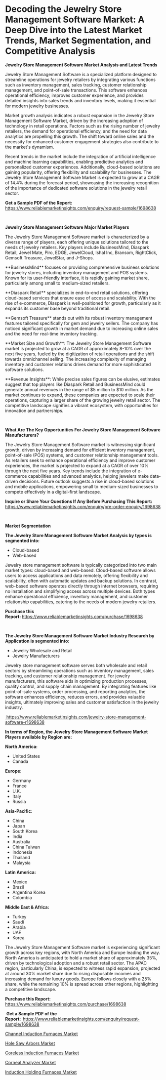 <p><h1>Decoding the Jewelry Store Management Software Market: A Deep Dive into the Latest Market Trends, Market Segmentation, and Competitive Analysis</h1></p><p><strong>Jewelry Store Management Software Market Analysis and Latest Trends</strong></p>
<p><p>Jewelry Store Management Software is a specialized platform designed to streamline operations for jewelry retailers by integrating various functions such as inventory management, sales tracking, customer relationship management, and point-of-sale transactions. This software enhances operational efficiency, improves customer experience, and provides detailed insights into sales trends and inventory levels, making it essential for modern jewelry businesses.</p><p>Market growth analysis indicates a robust expansion in the Jewelry Store Management Software Market, driven by the increasing adoption of technology in retail operations. Factors such as the rising number of jewelry retailers, the demand for operational efficiency, and the need for data analytics are propelling this growth. The shift toward online sales and the necessity for enhanced customer engagement strategies also contribute to the market's dynamism.</p><p>Recent trends in the market include the integration of artificial intelligence and machine learning capabilities, enabling predictive analytics and personalized customer experiences. Additionally, cloud-based solutions are gaining popularity, offering flexibility and scalability for businesses. The Jewelry Store Management Software Market is expected to grow at a CAGR of 14.4% during the forecast period, showcasing the increasing recognition of the importance of dedicated software solutions in the jewelry retail sector.</p></p>
<p><strong>Get a Sample PDF of the Report:&nbsp;</strong> <a href="https://www.reliablemarketinsights.com/enquiry/request-sample/1698638?utm_campaign=1602&utm_medium=2&utm_source=Github&utm_content=ia&utm_term=20102024&utm_id=jewelry-store-management-software">https://www.reliablemarketinsights.com/enquiry/request-sample/1698638</a></p>
<p>&nbsp;</p>
<p><strong>Jewelry Store Management Software Major Market Players</strong></p>
<p><p>The Jewelry Store Management Software market is characterized by a diverse range of players, each offering unique solutions tailored to the needs of jewelry retailers. Key players include BusinessMind, Diaspark Retail, Jewel Mate, Piro, EDGE, JewelCloud, Ishal Inc, Bransom, RightClick, Gemsoft Treasure, JewelStar, and J-Shops.</p><p>**BusinessMind** focuses on providing comprehensive business solutions for jewelry stores, including inventory management and POS systems. Known for its user-friendly interface, it is rapidly gaining market share, particularly among small to medium-sized retailers.</p><p>**Diaspark Retail** specializes in end-to-end retail solutions, offering cloud-based services that ensure ease of access and scalability. With the rise of e-commerce, Diaspark is well-positioned for growth, particularly as it expands its customer base beyond traditional retail.</p><p>**Gemsoft Treasure** stands out with its robust inventory management features tailored specifically for gem and jewelry sellers. The company has noticed significant growth in market demand due to increasing online sales and the need for real-time inventory tracking.</p><p>**Market Size and Growth**: The Jewelry Store Management Software market is projected to grow at a CAGR of approximately 8-10% over the next five years, fueled by the digitization of retail operations and the shift towards omnichannel selling. The increasing complexity of managing inventory and customer relations drives demand for more sophisticated software solutions.</p><p>**Revenue Insights**: While precise sales figures can be elusive, estimates suggest that top players like Diaspark Retail and BusinessMind could generate annual revenues in the range of $5 million to $10 million. As the market continues to expand, these companies are expected to scale their operations, capturing a larger share of the growing jewelry retail sector. The competitive landscape signifies a vibrant ecosystem, with opportunities for innovation and partnerships.</p></p>
<p>&nbsp;</p>
<p><strong>What Are The Key Opportunities For Jewelry Store Management Software Manufacturers?</strong></p>
<p><p>The Jewelry Store Management Software market is witnessing significant growth, driven by increasing demand for efficient inventory management, point-of-sale (POS) systems, and customer relationship management tools. As retailers seek to enhance operational efficiency and improve customer experiences, the market is projected to expand at a CAGR of over 10% through the next five years. Key trends include the integration of e-commerce capabilities and advanced analytics, helping jewelers make data-driven decisions. Future outlook suggests a rise in cloud-based solutions and mobile applications, empowering small to medium-sized businesses to compete effectively in a digital-first landscape.</p></p>
<p><strong>Inquire or Share Your Questions If Any Before Purchasing This Report:</strong> <a href="https://www.reliablemarketinsights.com/enquiry/pre-order-enquiry/1698638?utm_campaign=1602&utm_medium=2&utm_source=Github&utm_content=ia&utm_term=20102024&utm_id=jewelry-store-management-software">https://www.reliablemarketinsights.com/enquiry/pre-order-enquiry/1698638</a></p>
<p>&nbsp;</p>
<p><strong>Market Segmentation</strong></p>
<p><strong>The Jewelry Store Management Software Market Analysis by types is segmented into:</strong></p>
<p><ul><li>Cloud-based</li><li>Web-based</li></ul></p>
<p><p>Jewelry store management software is typically categorized into two main market types: cloud-based and web-based. Cloud-based software allows users to access applications and data remotely, offering flexibility and scalability, often with automatic updates and backup solutions. In contrast, web-based software operates directly through internet browsers, requiring no installation and simplifying access across multiple devices. Both types enhance operational efficiency, inventory management, and customer relationship capabilities, catering to the needs of modern jewelry retailers.</p></p>
<p><strong>Purchase this Report:&nbsp;</strong><a href="https://www.reliablemarketinsights.com/purchase/1698638?utm_campaign=1602&utm_medium=2&utm_source=Github&utm_content=ia&utm_term=20102024&utm_id=jewelry-store-management-software">https://www.reliablemarketinsights.com/purchase/1698638</a></p>
<p>&nbsp;</p>
<p><strong>The Jewelry Store Management Software Market Industry Research by Application is segmented into:</strong></p>
<p><ul><li>Jewelry Wholesale and Retail</li><li>Jewelry Manufacturers</li></ul></p>
<p><p>Jewelry store management software serves both wholesale and retail sectors by streamlining operations such as inventory management, sales tracking, and customer relationship management. For jewelry manufacturers, this software aids in optimizing production processes, quality control, and supply chain management. By integrating features like point-of-sale systems, order processing, and reporting analytics, the software enhances efficiency, reduces errors, and provides valuable insights, ultimately improving sales and customer satisfaction in the jewelry industry.</p></p>
<p><a href="https://www.reliablemarketinsights.com/jewelry-store-management-software-r1698638?utm_campaign=1602&utm_medium=2&utm_source=Github&utm_content=ia&utm_term=20102024&utm_id=jewelry-store-management-software">&nbsp;https://www.reliablemarketinsights.com/jewelry-store-management-software-r1698638</a></p>
<p><strong>In terms of Region, the Jewelry Store Management Software Market Players available by Region are:</strong></p>
<p>
    <p> <strong> North America: </strong>
        <ul>
            <li>United States</li>
            <li>Canada</li>
        </ul>
        </p> 
    <p> <strong> Europe: </strong>
        <ul>
            <li>Germany</li>
            <li>France</li>
            <li>U.K.</li>
            <li>Italy</li>
            <li>Russia</li>
        </ul>
        </p> 
    <p> <strong> Asia-Pacific: </strong>
        <ul>
            <li>China</li>
            <li>Japan</li>
            <li>South Korea</li>
            <li>India</li>
            <li>Australia</li>
            <li>China Taiwan</li>
            <li>Indonesia</li>
            <li>Thailand</li>
            <li>Malaysia</li>
        </ul>
        </p> 
    <p> <strong> Latin America: </strong>
        <ul>
            <li>Mexico</li>
            <li>Brazil</li>
            <li>Argentina Korea</li>
            <li>Colombia</li>
        </ul>
        </p> 
    <p> <strong> Middle East & Africa: </strong>
        <ul>
            <li>Turkey</li>
            <li>Saudi</li>
            <li>Arabia</li>
            <li>UAE</li>
            <li>Korea</li>
        </ul>
    </p>
    </p>
<p><p>The Jewelry Store Management Software market is experiencing significant growth across key regions, with North America and Europe leading the way. North America is anticipated to hold a market share of approximately 35%, driven by technological adoption and a robust retail sector. The APAC region, particularly China, is expected to witness rapid expansion, projected at around 30% market share due to rising disposable incomes and increasing demand for luxury goods. Europe follows closely with a 25% share, while the remaining 10% is spread across other regions, highlighting a competitive landscape.</p></p>
<p><strong>Purchase this Report: </strong><a href="https://www.reliablemarketinsights.com/purchase/1698638?utm_campaign=1602&utm_medium=2&utm_source=Github&utm_content=ia&utm_term=20102024&utm_id=jewelry-store-management-software">https://www.reliablemarketinsights.com/purchase/1698638</a></p>
<p>&nbsp;<strong>Get a Sample PDF of the Report:&nbsp;&nbsp;</strong><a href="https://www.reliablemarketinsights.com/enquiry/request-sample/1698638?utm_campaign=1602&utm_medium=2&utm_source=Github&utm_content=ia&utm_term=20102024&utm_id=jewelry-store-management-software">https://www.reliablemarketinsights.com/enquiry/request-sample/1698638</a></p>
<p><strong></strong></p>
<p><p><a href="https://www.linkedin.com/pulse/future-channel-induction-furnaces-market-global-forecast-trends-mvd0f?utm_campaign=1602&utm_medium=2&utm_source=Github&utm_content=ia&utm_term=20102024&utm_id=jewelry-store-management-software">Channel Induction Furnaces Market</a></p><p><a href="https://www.linkedin.com/pulse/hole-saw-arbors-value-chain-analysis-from-raw-materials-end-user-ayylf?utm_campaign=1602&utm_medium=2&utm_source=Github&utm_content=ia&utm_term=20102024&utm_id=jewelry-store-management-software">Hole Saw Arbors Market</a></p><p><a href="https://www.linkedin.com/pulse/emerging-coreless-induction-furnaces-market-opportunities-analysis-ytdif?utm_campaign=1602&utm_medium=2&utm_source=Github&utm_content=ia&utm_term=20102024&utm_id=jewelry-store-management-software">Coreless Induction Furnaces Market</a></p><p><a href="https://www.linkedin.com/pulse/global-corneal-analyzer-nexus-sector-confluences-regional-0cjce?utm_campaign=1602&utm_medium=2&utm_source=Github&utm_content=ia&utm_term=20102024&utm_id=jewelry-store-management-software">Corneal Analyzer Market</a></p><p><a href="https://www.linkedin.com/pulse/induction-holding-furnaces-value-chain-analysis-from-raw-materials-slbdf?utm_campaign=1602&utm_medium=2&utm_source=Github&utm_content=ia&utm_term=20102024&utm_id=jewelry-store-management-software">Induction Holding Furnaces Market</a></p></p>